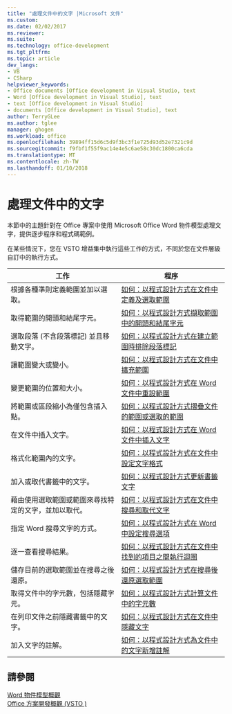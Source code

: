 ```yaml
---
title: "處理文件中的文字 |Microsoft 文件"
ms.custom: 
ms.date: 02/02/2017
ms.reviewer: 
ms.suite: 
ms.technology: office-development
ms.tgt_pltfrm: 
ms.topic: article
dev_langs:
- VB
- CSharp
helpviewer_keywords:
- Office documents [Office development in Visual Studio, text
- Word [Office development in Visual Studio], text
- text [Office development in Visual Studio]
- documents [Office development in Visual Studio], text
author: TerryGLee
ms.author: tglee
manager: ghogen
ms.workload: office
ms.openlocfilehash: 39894ff15d6c5d9f3bc3f1e725d93d52e7321c9d
ms.sourcegitcommit: f9fbf1f55f9ac14e4e5c6ae58c30dc1800ca6cda
ms.translationtype: MT
ms.contentlocale: zh-TW
ms.lasthandoff: 01/10/2018
---
```

# <a name="working-with-text-in-documents"></a>處理文件中的文字
  本節中的主題針對在 Office 專案中使用 Microsoft Office Word 物件模型處理文字，提供逐步程序和程式碼範例。  
  
 在某些情況下，您在 VSTO 增益集中執行這些工作的方式，不同於您在文件層級自訂中的執行方式。  
  
|工作|程序|  
|----------|---------------|  
|根據各種準則定義範圍並加以選取。|[如何：以程式設計方式在文件中定義及選取範圍](../vsto/how-to-programmatically-define-and-select-ranges-in-documents.md)|  
|取得範圍的開頭和結尾字元。|[如何：以程式設計方式擷取範圍中的開頭和結尾字元](../vsto/how-to-programmatically-retrieve-start-and-end-characters-in-ranges.md)|  
|選取段落 (不含段落標記) 並且移動文字。|[如何：以程式設計方式在建立範圍時排除段落標記](../vsto/how-to-programmatically-exclude-paragraph-marks-when-creating-ranges.md)|  
|讓範圍變大或變小。|[如何：以程式設計方式在文件中擴充範圍](../vsto/how-to-programmatically-extend-ranges-in-documents.md)|  
|變更範圍的位置和大小。|[如何：以程式設計方式在 Word 文件中重設範圍](../vsto/how-to-programmatically-reset-ranges-in-word-documents.md)|  
|將範圍或區段縮小為僅包含插入點。|[如何：以程式設計方式摺疊文件的範圍或選取的範圍](../vsto/how-to-programmatically-collapse-ranges-or-selections-in-documents.md)|  
|在文件中插入文字。|[如何：以程式設計方式在 Word 文件中插入文字](../vsto/how-to-programmatically-insert-text-into-word-documents.md)|  
|格式化範圍內的文字。|[如何：以程式設計方式在文件中設定文字格式](../vsto/how-to-programmatically-format-text-in-documents.md)|  
|加入或取代書籤中的文字。|[如何：以程式設計方式更新書籤文字](../vsto/how-to-programmatically-update-bookmark-text.md)|  
|藉由使用選取範圍或範圍來尋找特定的文字，並加以取代。|[如何：以程式設計方式在文件中搜尋和取代文字](../vsto/how-to-programmatically-search-for-and-replace-text-in-documents.md)|  
|指定 Word 搜尋文字的方式。|[如何：以程式設計方式在 Word 中設定搜尋選項](../vsto/how-to-programmatically-set-search-options-in-word.md)|  
|逐一查看搜尋結果。|[如何：以程式設計方式在文件中找到的項目之間執行迴圈](../vsto/how-to-programmatically-loop-through-found-items-in-documents.md)|  
|儲存目前的選取範圍並在搜尋之後還原。|[如何：以程式設計方式在搜尋後還原選取範圍](../vsto/how-to-programmatically-restore-selections-after-searches.md)|  
|取得文件中的字元數，包括隱藏字元。|[如何：以程式設計方式計算文件中的字元數](../vsto/how-to-programmatically-count-characters-in-documents.md)|  
|在列印文件之前隱藏書籤中的文字。|[如何：以程式設計方式在文件中隱藏文字](../vsto/how-to-programmatically-hide-text-in-documents.md)|  
|加入文字的註解。|[如何：以程式設計方式為文件中的文字新增註解](../vsto/how-to-programmatically-add-comments-to-text-in-documents.md)|  
  
## <a name="see-also"></a>請參閱  
 [Word 物件模型概觀](../vsto/word-object-model-overview.md)   
 [Office 方案開發概觀 &#40;VSTO &#41;](../vsto/office-solutions-development-overview-vsto.md)  
  
  